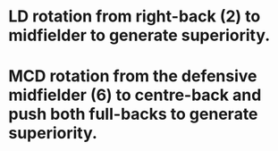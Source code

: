 # LD rotation from right-back (2) to midfielder to generate superiority. 
# MCD rotation from the defensive midfielder (6) to centre-back and push both full-backs to generate superiority.
